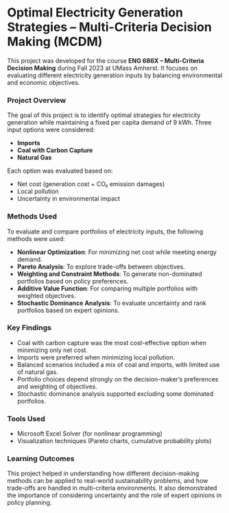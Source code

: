 # Optimal Electricity Generation Strategies – Multi-Criteria Decision Making (MCDM)

This project was developed for the course **ENG 686X – Multi-Criteria Decision Making** during Fall 2023 at UMass Amherst. It focuses on evaluating different electricity generation inputs by balancing environmental and economic objectives.

### Project Overview

The goal of this project is to identify optimal strategies for electricity generation while maintaining a fixed per capita demand of 9 kWh. Three input options were considered:

- **Imports**
- **Coal with Carbon Capture**
- **Natural Gas**

Each option was evaluated based on:
- Net cost (generation cost + CO₂ emission damages)
- Local pollution
- Uncertainty in environmental impact

### Methods Used

To evaluate and compare portfolios of electricity inputs, the following methods were used:

- **Nonlinear Optimization**: For minimizing net cost while meeting energy demand.
- **Pareto Analysis**: To explore trade-offs between objectives.
- **Weighting and Constraint Methods**: To generate non-dominated portfolios based on policy preferences.
- **Additive Value Function**: For comparing multiple portfolios with weighted objectives.
- **Stochastic Dominance Analysis**: To evaluate uncertainty and rank portfolios based on expert opinions.

### Key Findings

- Coal with carbon capture was the most cost-effective option when minimizing only net cost.
- Imports were preferred when minimizing local pollution.
- Balanced scenarios included a mix of coal and imports, with limited use of natural gas.
- Portfolio choices depend strongly on the decision-maker’s preferences and weighting of objectives.
- Stochastic dominance analysis supported excluding some dominated portfolios.

### Tools Used

- Microsoft Excel Solver (for nonlinear programming)
- Visualization techniques (Pareto charts, cumulative probability plots)

### Learning Outcomes

This project helped in understanding how different decision-making methods can be applied to real-world sustainability problems, and how trade-offs are handled in multi-criteria environments. It also demonstrated the importance of considering uncertainty and the role of expert opinions in policy planning.


